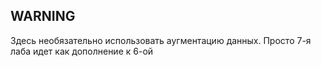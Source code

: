 ## WARNING
Здесь необязательно использовать аугментацию данных. Просто 7-я лаба идет как дополнение к 6-ой
